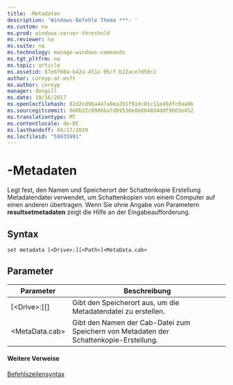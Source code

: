 ```yaml
---
title: -Metadaten
description: 'Windows-Befehle Thema ***- '
ms.custom: na
ms.prod: windows-server-threshold
ms.reviewer: na
ms.suite: na
ms.technology: manage-windows-commands
ms.tgt_pltfrm: na
ms.topic: article
ms.assetid: 67e6f60a-b42a-451a-95cf-b22ace7d50c2
author: coreyp-at-msft
ms.author: coreyp
manager: dongill
ms.date: 10/16/2017
ms.openlocfilehash: 82d2cd9ba447a0ea261f91dc01c11e45dfc0aa9b
ms.sourcegitcommit: 0d0b32c8986ba7db9536e0b8648d4ddf9b03e452
ms.translationtype: MT
ms.contentlocale: de-DE
ms.lasthandoff: 04/17/2019
ms.locfileid: "59835991"
---
```

# <a name="set-metadata"></a>-Metadaten



Legt fest, den Namen und Speicherort der Schattenkopie Erstellung Metadatendatei verwendet, um Schattenkopien von einem Computer auf einen anderen übertragen. Wenn Sie ohne Angabe von Parametern **resultsetmetadaten** zeigt die Hilfe an der Eingabeaufforderung.

## <a name="syntax"></a>Syntax

```
set metadata [<Drive>:][<Path>]<MetaData.cab>
```

## <a name="parameters"></a>Parameter

|Parameter|Beschreibung|
|---------|-----------|
|[\<Drive>:][<Path>]|Gibt den Speicherort aus, um die Metadatendatei zu erstellen.|
|\<MetaData.cab>|Gibt den Namen der Cab-Datei zum Speichern von Metadaten der Schattenkopie-Erstellung.|

#### <a name="additional-references"></a>Weitere Verweise

[Befehlszeilensyntax](command-line-syntax-key.md)